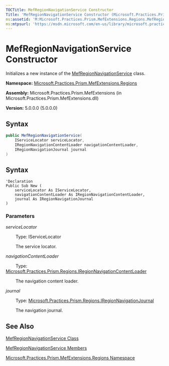```yaml
---
TOCTitle: MefRegionNavigationService Constructor
Title: 'MefRegionNavigationService Constructor (Microsoft.Practices.Prism.MefExtensions.Regions)'
ms:assetid: 'M:Microsoft.Practices.Prism.MefExtensions.Regions.MefRegionNavigationService.\#ctor(Microsoft.Practices.ServiceLocation.IServiceLocator,Microsoft.Practices.Prism.Regions.IRegionNavigationContentLoader,Microsoft.Practices.Prism.Regions.IRegionNavigationJournal)'
ms:mtpsurl: 'https://msdn.microsoft.com/en-us/library/microsoft.practices.prism.mefextensions.regions.mefregionnavigationservice.mefregionnavigationservice(v=pandp.50)'
---
```


# MefRegionNavigationService Constructor

Initializes a new instance of the [MefRegionNavigationService](https://msdn.microsoft.com/library/microsoft.practices.prism.mefextensions.regions.mefregionnavigationservice) class.

**Namespace:** [Microsoft.Practices.Prism.MefExtensions.Regions](https://msdn.microsoft.com/en-us/library/microsoft.practices.prism.mefextensions.regions(v=pandp.50))

**Assembly:** Microsoft.Practices.Prism.MefExtensions (in Microsoft.Practices.Prism.MefExtensions.dll)

**Version:** 5.0.0.0 (5.0.0.0)

## Syntax

```C#
public MefRegionNavigationService(
	IServiceLocator serviceLocator,
	IRegionNavigationContentLoader navigationContentLoader,
	IRegionNavigationJournal journal
)
```

## Syntax

```VB
'Declaration
Public Sub New ( 
	serviceLocator As IServiceLocator,
	navigationContentLoader As IRegionNavigationContentLoader,
	journal As IRegionNavigationJournal
)
```

### Parameters

*serviceLocator*

&nbsp;&nbsp;&nbsp;&nbsp;&nbsp;&nbsp;&nbsp;&nbsp;Type: IServiceLocator

&nbsp;&nbsp;&nbsp;&nbsp;&nbsp;&nbsp;&nbsp;&nbsp;The service locator.

*navigationContentLoader*  

&nbsp;&nbsp;&nbsp;&nbsp;&nbsp;&nbsp;&nbsp;&nbsp;Type: [Microsoft.Practices.Prism.Regions.IRegionNavigationContentLoader](https://msdn.microsoft.com/en-us/library/microsoft.practices.prism.regions.iregionnavigationcontentloader(v=pandp.50))

&nbsp;&nbsp;&nbsp;&nbsp;&nbsp;&nbsp;&nbsp;&nbsp;The navigation content loader.

*journal* 

&nbsp;&nbsp;&nbsp;&nbsp;&nbsp;&nbsp;&nbsp;&nbsp;Type: [Microsoft.Practices.Prism.Regions.IRegionNavigationJournal](https://msdn.microsoft.com/en-us/library/microsoft.practices.prism.regions.iregionnavigationjournal(v=pandp.50))

&nbsp;&nbsp;&nbsp;&nbsp;&nbsp;&nbsp;&nbsp;&nbsp;The navigation journal.

## See Also

[MefRegionNavigationService Class](https://msdn.microsoft.com/en-us/library/microsoft.practices.prism.mefextensions.regions.mefregionnavigationservice(v=pandp.50))

[MefRegionNavigationService Members](https://msdn.microsoft.com/en-us/library/microsoft.practices.prism.mefextensions.regions.mefregionnavigationservice_members(v=pandp.50))

[Microsoft.Practices.Prism.MefExtensions.Regions Namespace](https://msdn.microsoft.com/en-us/library/microsoft.practices.prism.mefextensions.regions(v=pandp.50))
